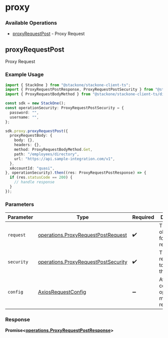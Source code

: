 # proxy

### Available Operations

* [proxyRequestPost](#proxyrequestpost) - Proxy Request

## proxyRequestPost

Proxy Request

### Example Usage

```typescript
import { StackOne } from "@stackone/stackone-client-ts";
import { ProxyRequestPostResponse, ProxyRequestPostSecurity } from "@stackone/stackone-client-ts/dist/sdk/models/operations";
import { ProxyRequestBodyMethod } from "@stackone/stackone-client-ts/dist/sdk/models/shared";

const sdk = new StackOne();
const operationSecurity: ProxyRequestPostSecurity = {
  password: "",
  username: "",
};

sdk.proxy.proxyRequestPost({
  proxyRequestBody: {
    body: {},
    headers: {},
    method: ProxyRequestBodyMethod.Get,
    path: "/employees/directory",
    url: "https://api.sample-integration.com/v1",
  },
  xAccountId: "quasi",
}, operationSecurity).then((res: ProxyRequestPostResponse) => {
  if (res.statusCode == 200) {
    // handle response
  }
});
```

### Parameters

| Parameter                                                                                  | Type                                                                                       | Required                                                                                   | Description                                                                                |
| ------------------------------------------------------------------------------------------ | ------------------------------------------------------------------------------------------ | ------------------------------------------------------------------------------------------ | ------------------------------------------------------------------------------------------ |
| `request`                                                                                  | [operations.ProxyRequestPostRequest](../../models/operations/proxyrequestpostrequest.md)   | :heavy_check_mark:                                                                         | The request object to use for the request.                                                 |
| `security`                                                                                 | [operations.ProxyRequestPostSecurity](../../models/operations/proxyrequestpostsecurity.md) | :heavy_check_mark:                                                                         | The security requirements to use for the request.                                          |
| `config`                                                                                   | [AxiosRequestConfig](https://axios-http.com/docs/req_config)                               | :heavy_minus_sign:                                                                         | Available config options for making requests.                                              |


### Response

**Promise<[operations.ProxyRequestPostResponse](../../models/operations/proxyrequestpostresponse.md)>**

